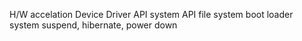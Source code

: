 H/W accelation
Device Driver API
system API
file system
boot loader
system suspend, hibernate, power down


